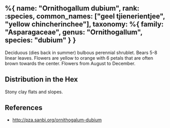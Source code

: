 %{
    name: "Ornithogallum dubium",
    rank: :species,
    common_names: ["geel tjienerientjee", "yellow chincherinchee"],
    taxonomy: %{
        family: "Asparagaceae",
        genus: "Ornithogallum",
        species: "dubium"
    }
}
---

Deciduous (dies back in summer) bulbous perennial shrublet. Bears 5-8 linear leaves. Flowers are yellow to orange with
6 petals that are often brown towards the center. Flowers from August to December. 

<!-- read more -->

## Distribution in the Hex

Stony clay flats and slopes.

## References

* http://pza.sanbi.org/ornithogalum-dubium